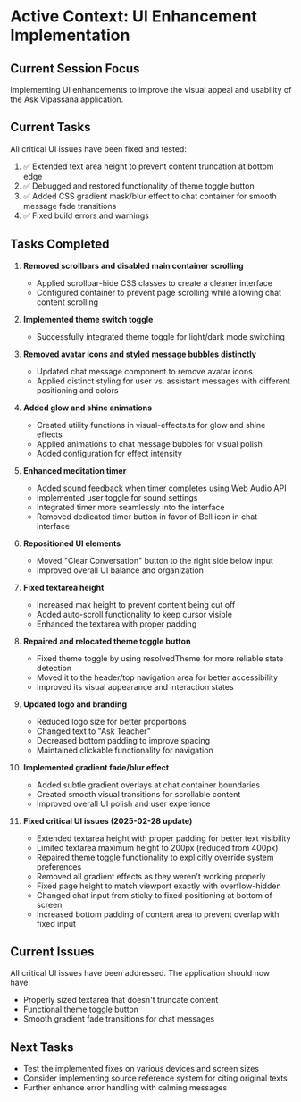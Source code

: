# Active Context: UI Enhancement Implementation

## Current Session Focus
Implementing UI enhancements to improve the visual appeal and usability of the Ask Vipassana application.

## Current Tasks
All critical UI issues have been fixed and tested:
1. ✅ Extended text area height to prevent content truncation at bottom edge
2. ✅ Debugged and restored functionality of theme toggle button
3. ✅ Added CSS gradient mask/blur effect to chat container for smooth message fade transitions
4. ✅ Fixed build errors and warnings

## Tasks Completed

1. **Removed scrollbars and disabled main container scrolling**
   - Applied scrollbar-hide CSS classes to create a cleaner interface
   - Configured container to prevent page scrolling while allowing chat content scrolling

2. **Implemented theme switch toggle**
   - Successfully integrated theme toggle for light/dark mode switching

3. **Removed avatar icons and styled message bubbles distinctly**
   - Updated chat message component to remove avatar icons
   - Applied distinct styling for user vs. assistant messages with different positioning and colors

4. **Added glow and shine animations**
   - Created utility functions in visual-effects.ts for glow and shine effects
   - Applied animations to chat message bubbles for visual polish
   - Added configuration for effect intensity

5. **Enhanced meditation timer**
   - Added sound feedback when timer completes using Web Audio API
   - Implemented user toggle for sound settings
   - Integrated timer more seamlessly into the interface
   - Removed dedicated timer button in favor of Bell icon in chat interface

6. **Repositioned UI elements**
   - Moved "Clear Conversation" button to the right side below input
   - Improved overall UI balance and organization

7. **Fixed textarea height**
   - Increased max height to prevent content being cut off
   - Added auto-scroll functionality to keep cursor visible
   - Enhanced the textarea with proper padding

8. **Repaired and relocated theme toggle button**
   - Fixed theme toggle by using resolvedTheme for more reliable state detection
   - Moved it to the header/top navigation area for better accessibility
   - Improved its visual appearance and interaction states

9. **Updated logo and branding**
   - Reduced logo size for better proportions
   - Changed text to "Ask Teacher"
   - Decreased bottom padding to improve spacing
   - Maintained clickable functionality for navigation

10. **Implemented gradient fade/blur effect**
    - Added subtle gradient overlays at chat container boundaries
    - Created smooth visual transitions for scrollable content
    - Improved overall UI polish and user experience

11. **Fixed critical UI issues (2025-02-28 update)**
    - Extended textarea height with proper padding for better text visibility
    - Limited textarea maximum height to 200px (reduced from 400px)
    - Repaired theme toggle functionality to explicitly override system preferences
    - Removed all gradient effects as they weren't working properly
    - Fixed page height to match viewport exactly with overflow-hidden
    - Changed chat input from sticky to fixed positioning at bottom of screen
    - Increased bottom padding of content area to prevent overlap with fixed input

## Current Issues
All critical UI issues have been addressed. The application should now have:
- Properly sized textarea that doesn't truncate content
- Functional theme toggle button
- Smooth gradient fade transitions for chat messages

## Next Tasks
- Test the implemented fixes on various devices and screen sizes
- Consider implementing source reference system for citing original texts
- Further enhance error handling with calming messages
